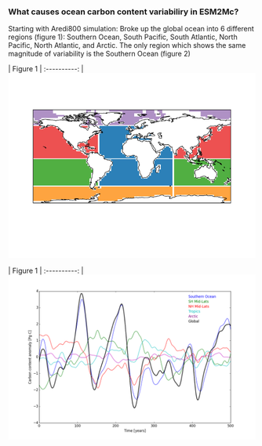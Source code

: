 ### What causes ocean carbon content variabiliry in ESM2Mc? 

Starting with Aredi800 simulation: Broke up the global ocean into 6 different regions (figure 1): Southern Ocean, South Pacific, South Atlantic, North Pacific, North Atlantic, and Arctic. The only region which shows the same magnitude of variability is the Southern Ocean (figure 2)

| Figure 1 |
:----------:
|![](figures/regions.png)


| Figure 1 |
:----------:
|![](figures/occ_regions.png)
